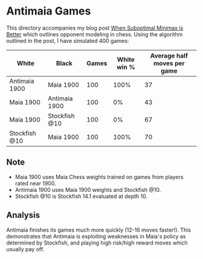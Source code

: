 # Antimaia Games

This directory accompanies my blog post [When Suboptimal Minimax is Better](https://lukesalamone.github.io/posts/suboptimal-minimax/) which outlines opponent modeling in chess. Using the algorithm outlined in the post, I have simulated 400 games:

| White | Black | Games | White win % | Average half moves per game |
| ----- | ----- | ----- | ----------- | --------------------------- |
| Antimaia 1900 | Maia 1900 | 100 | 100% | 37 |
| Maia 1900 | Antimaia 1900 | 100 | 0% | 43 |
| Maia 1900 | Stockfish @10 | 100 | 0% | 67 |
| Stockfish @10 | Maia 1900 | 100 | 100% | 70 |

## Note
 - Maia 1900 uses Maia Chess weights trained on games from players rated near 1900.  
 - Antimaia 1900 uses Maia 1900 weights and Stockfish @10.  
 - Stockfish @10 is Stockfish 14.1 evaluated at depth 10.  

## Analysis

Antimaia finishes its games much more quickly (12-16 moves faster!). This demonstrates that Antimaia is exploiting weaknesses in Maia's policy as determined by Stockfish, and playing high risk/high reward moves which usually pay off.
